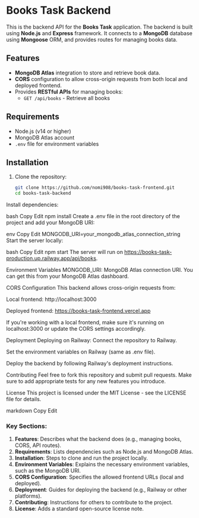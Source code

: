# Books Task Backend

This is the backend API for the **Books Task** application. The backend is built using **Node.js** and **Express** framework. It connects to a **MongoDB** database using **Mongoose** ORM, and provides routes for managing books data.

## Features

- **MongoDB Atlas** integration to store and retrieve book data.
- **CORS** configuration to allow cross-origin requests from both local and deployed frontend.
- Provides **RESTful APIs** for managing books:
  - `GET /api/books` - Retrieve all books

## Requirements

- Node.js (v14 or higher)
- MongoDB Atlas account
- `.env` file for environment variables

## Installation

1. Clone the repository:
   ```bash
   git clone https://github.com/nomi908/books-task-frontend.git
   cd books-task-backend
Install dependencies:

bash
Copy
Edit
npm install
Create a .env file in the root directory of the project and add your MongoDB URI:

env
Copy
Edit
MONGODB_URI=your_mongodb_atlas_connection_string
Start the server locally:

bash
Copy
Edit
npm start
The server will run on https://books-task-production.up.railway.app/api/books.

Environment Variables
MONGODB_URI: MongoDB Atlas connection URI. You can get this from your MongoDB Atlas dashboard.

CORS Configuration
This backend allows cross-origin requests from:

Local frontend: http://localhost:3000

Deployed frontend: https://books-task-frontend.vercel.app

If you're working with a local frontend, make sure it's running on localhost:3000 or update the CORS settings accordingly.

Deployment
Deploying on Railway:
Connect the repository to Railway.

Set the environment variables on Railway (same as .env file).

Deploy the backend by following Railway's deployment instructions.

Contributing
Feel free to fork this repository and submit pull requests. Make sure to add appropriate tests for any new features you introduce.

License
This project is licensed under the MIT License - see the LICENSE file for details.

markdown
Copy
Edit

### Key Sections:

1. **Features**: Describes what the backend does (e.g., managing books, CORS, API routes).
2. **Requirements**: Lists dependencies such as Node.js and MongoDB Atlas.
3. **Installation**: Steps to clone and run the project locally.
4. **Environment Variables**: Explains the necessary environment variables, such as the MongoDB URI.
5. **CORS Configuration**: Specifies the allowed frontend URLs (local and deployed).
6. **Deployment**: Guides for deploying the backend (e.g., Railway or other platforms).
7. **Contributing**: Instructions for others to contribute to the project.
8. **License**: Adds a standard open-source license note.









